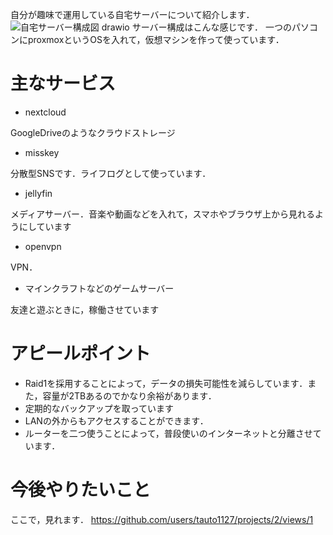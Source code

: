 自分が趣味で運用している自宅サーバーについて紹介します．
![自宅サーバー構成図 drawio](https://github.com/user-attachments/assets/5b8efb80-04bc-4903-8c1e-7ee21d2e8da3)
サーバー構成はこんな感じです．
一つのパソコンにproxmoxというOSを入れて，仮想マシンを作って使っています．

# 主なサービス
- nextcloud

GoogleDriveのようなクラウドストレージ
- misskey

分散型SNSです．ライフログとして使っています．
- jellyfin

メディアサーバー．音楽や動画などを入れて，スマホやブラウザ上から見れるようにしています
- openvpn

VPN．

- マインクラフトなどのゲームサーバー

友達と遊ぶときに，稼働させています
# アピールポイント
- Raid1を採用することによって，データの損失可能性を減らしています．また，容量が2TBあるのでかなり余裕があります．
- 定期的なバックアップを取っています
- LANの外からもアクセスすることができます．
- ルーターを二つ使うことによって，普段使いのインターネットと分離させています．

# 今後やりたいこと
ここで，見れます．
https://github.com/users/tauto1127/projects/2/views/1
